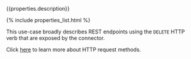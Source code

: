 {{properties.description}}

{% include properties_list.html %}

This use-case broadly describes REST endpoints using the `DELETE` HTTP verb
that are exposed by the connector.

Click [here](https://developer.mozilla.org/en-US/docs/Web/HTTP/Methods) to learn
more about HTTP request methods.
